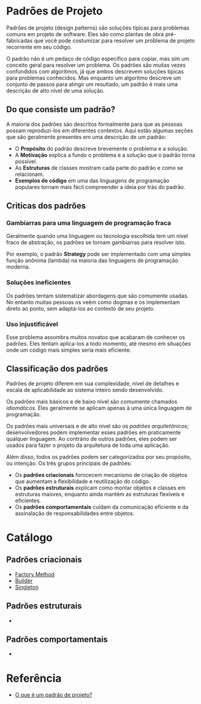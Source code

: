 # Padrões de Projeto
Padrões de projeto (design patterns) são soluções típicas para problemas comuns em projeto de software. Eles são como plantas de obra pré-fabricadas que você pode costumizar para resolver um problema de projeto recorrente em seu código.

O padrão não é um pedaço de código especifico para copiar, mas sim um conceito geral para resolver um problema. Os padrões são muitas vezes confundidos com algoritmos, já que ambos descrevem soluções típicas para problemas conhecidos. Mas enquanto um algoritmo descreve um conjunto de passos para atingir um resultado, um padrão é mais uma descrição de alto nível de uma solução.

## Do que consiste um padrão?
A maioria dos padrões são descritos formalmente para que as pessoas possam reproduzi-los em diferentes contextos. Aqui estão algumas seções que são geralmente presentes em uma descrição de um padrão:

- O **Propósito** do padrão descreve brevemente o problema e a solução.
- A **Motivação** explica a fundo o problema e a solução que o padrão torna possível.
- As **Estruturas** de classes mostram cada parte do padrão e como se relacionam.
- **Exemplos de código** em uma das linguagens de programação populares tornam mais fácil compreender a ideia por trás do padrão.

## Criticas dos padrões

### Gambiarras para uma linguagem de programação fraca
Geralmente quando uma linguagem ou tecnologia escolhida tem um nível fraco de abstração, os padrões se tornam gambiarras para resolver isto.

Por exemplo, o padrão **Strategy** pode ser implementado com uma simples função anônima (lambda) na maioria das linguagens de programação moderna.

### Soluções ineficientes
Os padrões tentam sistematizar abordagens que são comumente usadas. No entanto muitas pessoas os veêm como dogmas e os implementam direto ao ponto, sem adaptá-los ao contexto de seu projeto.

### Uso injustificável
Esse problema assombra muitos novatos que acabaram de conhecer os padrões. Eles tentam aplica-los a todo momento, até mesmo em situações onde um código mais simples seria mais eficiente.

## Classificação dos padrões
Padrões de projeto diferem em sua complexidade, nível de detalhes e escala de aplicabilidade ao sistema inteiro sendo desenvolvido.

Os padrões mais básicos e de baixo nível são comumente chamados *idiomáticos*. Eles geralmente se aplicam apenas à uma única linguagem de programação.

Os padrões mais universais e de alto nível são os *padrões arquitetônicos*; desenvolvedores podem implementar esses padrões em praticamente qualquer linguagem. Ao contrário de outros padrões, eles podem ser usados para fazer o projeto da arquitetura de toda uma aplicação.

Além disso, todos os padrões podem ser categorizados por seu propósito, ou intenção. Os três grupos principais de padrões:
- Os **padrões criacionais** forncecem mecanismo de criação de objetos que aumentam a flexibilidade e reutilização do código.
- Os **padrões estruturais** explicam como montar objetos e classes em estruturas maiores, enquanto ainda mantém as estruturas flexíveis e eficientes.
- Os **padrões comportamentais** cuidam da comunicação eficiente e da assinalação de responsabilidades entre objetos.

# Catálogo

## Padrões criacionais
- [Factory Method](criacionais/factory.md)
- [Builder](criacionais/builder.md)
- [Singleton](criacionais/singleton.md)

## Padrões estruturais
- 

## Padrões comportamentais
- 

# Referência
- [O que é um padrão de projeto?](https://refactoring.guru/pt-br/design-patterns/what-is-pattern)
